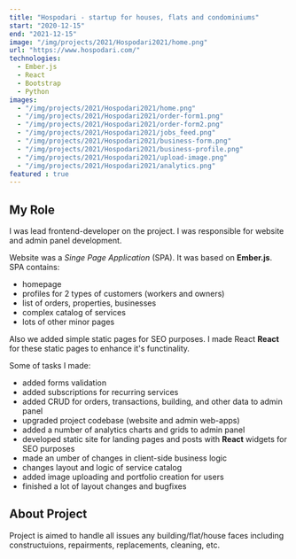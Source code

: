 ```yaml
---
title: "Hospodari - startup for houses, flats and condominiums"
start: "2020-12-15"
end: "2021-12-15"
image: "/img/projects/2021/Hospodari2021/home.png"
url: "https://www.hospodari.com/"
technologies:
  - Ember.js
  - React
  - Bootstrap
  - Python
images:
  - "/img/projects/2021/Hospodari2021/home.png"
  - "/img/projects/2021/Hospodari2021/order-form1.png"
  - "/img/projects/2021/Hospodari2021/order-form2.png"
  - "/img/projects/2021/Hospodari2021/jobs_feed.png"
  - "/img/projects/2021/Hospodari2021/business-form.png"
  - "/img/projects/2021/Hospodari2021/business-profile.png"
  - "/img/projects/2021/Hospodari2021/upload-image.png"
  - "/img/projects/2021/Hospodari2021/analytics.png"
featured : true
---
```


## My Role

I was lead frontend-developer on the project. I was responsible for website and admin panel development.

Website was a _Singe Page Application_ (SPA). It was based on **Ember.js**. SPA contains:

- homepage
- profiles for 2 types of customers (workers and owners)
- list of orders, properties, businesses
- complex catalog of services
- lots of other minor pages

Also we added simple static pages for SEO purposes. I made React **React** for these static pages to enhance it's functinality.

Some of tasks I made:

- added forms validation
- added subscriptions for recurring services
- added CRUD for orders, transactions, building, and other data to admin panel
- upgraded project codebase (website and admin web-apps)
- added a number of analytics charts and grids to admin panel
- developed static site for landing pages and posts with **React** widgets for SEO purposes
- made an umber of changes in client-side business logic
- changes layout and logic of service catalog
- added image uploading and portfolio creation for users
- finished a lot of layout changes and bugfixes

## About Project

Project is aimed to handle all issues any building/flat/house faces including constructuions, repairments, replacements, cleaning, etc.
